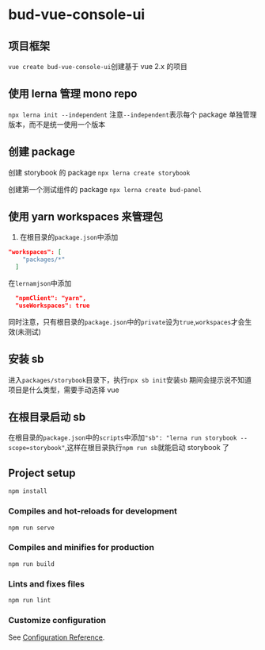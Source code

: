 # bud-vue-console-ui

## 项目框架

`vue create bud-vue-console-ui`创建基于 vue 2.x 的项目

## 使用 lerna 管理 mono repo

`npx lerna init --independent`
注意`--independent`表示每个 package 单独管理版本，而不是统一使用一个版本

## 创建 package

创建 storybook 的 package
`npx lerna create storybook`

创建第一个测试组件的 package
`npx lerna create bud-panel`

## 使用 yarn workspaces 来管理包

1. 在根目录的`package.json`中添加

```json
"workspaces": [
    "packages/*"
  ]
```

在`lernamjson`中添加

```json
  "npmClient": "yarn",
  "useWorkspaces": true

```

同时注意，只有根目录的`package.json`中的`private`设为`true`,`workspaces`才会生效(未测试)

## 安装 sb

进入`packages/storybook`目录下，执行`npx sb init`安装`sb`
期间会提示说不知道项目是什么类型，需要手动选择 vue

## 在根目录启动 sb

在根目录的`package.json`中的`scripts`中添加`"sb": "lerna run storybook --scope=storybook"`,这样在根目录执行`npm run sb`就能启动 storybook 了

## Project setup

```
npm install
```

### Compiles and hot-reloads for development

```
npm run serve
```

### Compiles and minifies for production

```
npm run build
```

### Lints and fixes files

```
npm run lint
```

### Customize configuration

See [Configuration Reference](https://cli.vuejs.org/config/).
